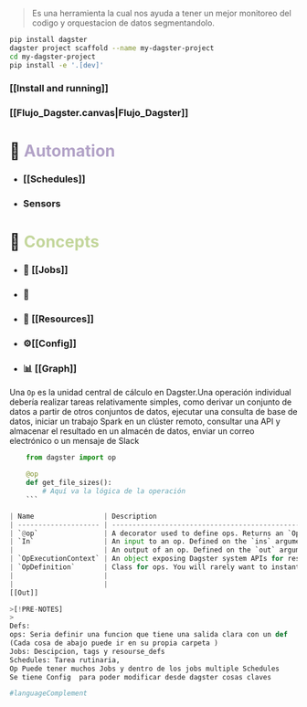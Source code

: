 

>Es una herramienta la cual nos ayuda a tener un mejor monitoreo del codigo y orquestacion de datos segmentandolo.

```bash
pip install dagster
dagster project scaffold --name my-dagster-project
cd my-dagster-project
pip install -e '.[dev]'
```
###  [[Install and running]] 
### [[Flujo_Dagster.canvas|Flujo_Dagster]]
# 🏧 <font color="#b2a2c7">Automation</font>

- ### [[Schedules]]

- ### Sensors 

# 🔎 <font color="#c3d69b">Concepts</font>

- ### 💼 [[Jobs]]

- ### 🥢

- ### 📰 [[Resources]]

- ### ⚙️[[Config]]

- ### 📊 [[Graph]]

Una `Op` es la unidad central de cálculo en Dagster.Una operación individual debería realizar tareas relativamente simples, como derivar un conjunto de datos a partir de otros conjuntos de datos, ejecutar una consulta de base de datos, iniciar un trabajo Spark en un clúster remoto, consultar una API y almacenar el resultado en un almacén de datos, enviar un correo electrónico o un mensaje de Slack

```python
    from dagster import op
    
    @op
    def get_file_sizes():
        # Aquí va la lógica de la operación
    ```

| Name                 | Description                                                                                                                                                                      |
| -------------------- | -------------------------------------------------------------------------------------------------------------------------------------------------------------------------------- |
| `@op`                | A decorator used to define ops. Returns an `OpDefinition`. The decorated function is called the "compute function".                                                              |
| `In`                 | An input to an op. Defined on the `ins` argument to the `@op` decorator.                                                                                                         |
|                      | An output of an op. Defined on the `out` argument to the `@op`decorator.                                                                                                         |
| `OpExecutionContext` | An object exposing Dagster system APIs for resource access, logging, and more. Can be injected into an op by specifying `context` as the first argument of the compute function. |
| `OpDefinition`       | Class for ops. You will rarely want to instantiate this class directly. Instead, you should use the                                                                              |
|                      |                                                                                                                                                                                  |
|                      |                                                                                                                                                                                  |
[[Out]]

>[!PRE-NOTES]
>
Defs: 
ops: Seria definir una funcion que tiene una salida clara con un def
(Cada cosa de abajo puede ir en su propia carpeta )
Jobs: Descipcion, tags y resourse_defs  
Schedules: Tarea rutinaria, 
Op Puede tener muchos Jobs y dentro de los jobs multiple Schedules
Se tiene Config  para poder modificar desde dagster cosas claves

#languageComplement 